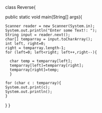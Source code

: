 class Reverse{

  public static void main(String[] args){
  
    Scanner reader = new Scanner(System.in);
    System.out.println("Enter some Text!: ");
    String input = reader.next();
    char[] temparray = input.toCharArray();
    int left, right=0;
    right = temparray.length-1;
    for (left=0; left<right; left++,right--){
    
      char temp = temparray[left];
      temparray[left]=temparray[right];
      temparray[right]=temp;
      }
      
    for (char c : temparray){
    System.out.print(c);
    System.out.println();
    }
  }
}
